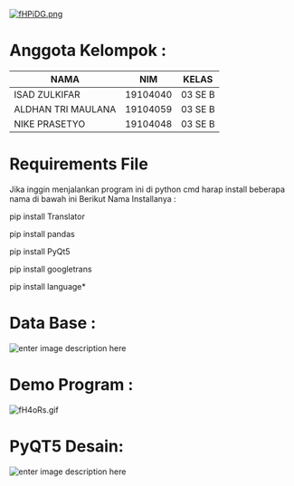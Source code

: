 [![fHPiDG.png](https://iili.io/fHPiDG.png)](https://freeimage.host/i/fHPiDG)

# Anggota Kelompok :
| NAMA | NIM | KELAS
|--|--|--|
| ISAD ZULKIFAR  | 19104040| 03 SE B
| ALDHAN TRI MAULANA  | 19104059 | 03 SE B
| NIKE PRASETYO | 19104048 | 03 SE B
# Requirements File
Jika inggin menjalankan program ini di python cmd harap install beberapa nama di bawah ini 
Berikut Nama Installanya : 

pip install Translator

pip install pandas

pip install PyQt5

pip install googletrans

pip install language*

# Data Base :
![enter image description here](https://i.ibb.co/Z2nq8LL/db.jpg)
# Demo Program :

![fH4oRs.gif](https://s6.gifyu.com/images/NEWd03abb72ab199145.gif)
# PyQT5 Desain:
![enter image description here](https://i.ibb.co/JQVJ41N/Screenshot-4.png)

